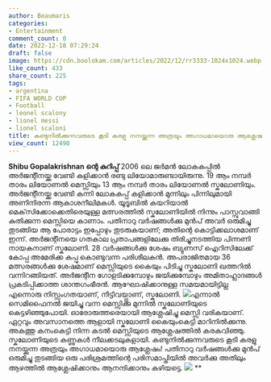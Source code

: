 ```yaml
---
author: Beaumaris
categories:
- Entertainment
comment_count: 0
date: 2022-12-18 07:29:24
draft: false
image: https://cdn.boolokam.com/articles/2022/12/rr3333-1024x1024.webp
like_count: 433
share_count: 225
tags:
- argentina
- FIFA WORLD CUP
- Football
- leonel scalony
- lionel messi
- lionel scaloni
title: കണ്ടുനിൽക്കുന്നവരുടെ കൂടി കരളു നനയ്ക്കുന്ന അത്രയും അഗാധമായൊരു ആശ്ലേഷം !
view_count: 12490
---
```


**Shibu Gopalakrishnan ന്റെ കുറിപ്പ്** 2006 ലെ ജർമൻ ലോകകപ്പിൽ അർജന്റീനയ്ക്കു വേണ്ടി കളിക്കാൻ രണ്ടു ലിയോമാരുണ്ടായിരുന്നു. 19 ആം നമ്പർ താരം ലിയോണൽ മെസ്സിയും 13 ആം നമ്പർ താരം ലിയോണൽ സ്കലോണിയും. അർജന്റീനയ്ക്കു വേണ്ടി കന്നി ലോകകപ്പ് കളിക്കാൻ മുന്നിലും പിന്നിലുമായി അണിനിരന്ന ആകാശനീലിമകൾ. യൂടൂബിൽ കയറിയാൽ മെക്‌സിക്കോക്കെതിരെയുള്ള മത്സരത്തിൽ സ്കലോണിയിൽ നിന്നും പാസ്സുവാങ്ങി കുതിക്കുന്ന മെസ്സിയെ കാണാം. പതിനാറു വർഷങ്ങൾക്കു മുൻപ് അവർ ഒരുമിച്ചു തുടങ്ങിയ ആ പോരാട്ടം ഇപ്പോഴും തുടരുകയാണ്; അതിന്റെ കൊട്ടിക്കലാശമാണ് ഇന്ന്. അർജന്റീനയെ ഗതകാല പ്രതാപങ്ങളിലേക്കു തിരിച്ചുനടത്തിയ പിന്നണി നായകനാണ് സ്കലോണി. 28 വർഷങ്ങൾക്കു ശേഷം ബ്യുണസ് ഐറിസിലേക്ക് കോപ്പ അമേരിക്ക കപ്പു കൊണ്ടുവന്ന പരിശീലകൻ. അപരാജിതമായ 36 മത്സരങ്ങൾക്കു ശേഷമാണ് മെസ്സിയുടെ കൈയും പിടിച്ചു സ്കലോണി ഖത്തറിൽ വന്നിറങ്ങിയത്. അർജന്റീന ഗോളടിക്കുമ്പോഴും ജയിക്കുമ്പോഴും അമിതാഹ്ലാദങ്ങൾ പ്രകടിപ്പിക്കാത്ത ശാന്തഗംഭീരൻ. ആഘോഷിക്കാനുള്ള സമയമായിട്ടില്ല എന്നൊരു നിസ്സംഗതയാണ്, നീട്ടിവയ്പ്പാണ്, സ്കലോണി. ![](https://cdn.boolokam.com/articles/2022/12/rr3333-1024x1024.webp)എന്നാൽ സെമിഫൈനൽ ജയിച്ചു വന്ന മെസ്സിക്കു മുന്നിൽ സ്കലോണിയുടെ കെട്ടഴിഞ്ഞുപോയി. ഓരോരുത്തരെയായി ആശ്ലേഷിച്ചു മെസ്സി വരികയാണ്. ഏറ്റവും അവസാനത്തെ ആളായി സ്കലോണി കൈയുംകെട്ടി മാറിനിൽക്കുന്നു. അകത്തു കനംകെട്ടി നിന്ന കടൽ മെസ്സിയുടെ ആശ്ലേഷത്തിൽ കരകവിഞ്ഞു. സ്കലോണിയുടെ കണ്ണുകൾ നീലക്കടലുകളായി. കണ്ടുനിൽക്കുന്നവരുടെ കൂടി കരളു നനയ്ക്കുന്ന അത്രയും അഗാധമായൊരു ആശ്ലേഷം! പതിനാറു വർഷങ്ങൾക്കു മുൻപ് ഒരുമിച്ചു തുടങ്ങിയ ഒരു പരിശ്രമത്തിന്റെ പരിസമാപ്തിയിൽ അവർക്കു അതിലും ആഴത്തിൽ ആശ്ലേഷിക്കാനും ആനന്ദിക്കാനും കഴിയട്ടെ. ![](https://cdn.boolokam.com/articles/2022/12/wwwrrr.jpg) **